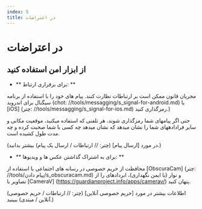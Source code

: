 ```yaml
---
index: 5
title: در اعتراضات
---
```

# در اعتراضات

## از ابزار امن استفاده کنید

*   ** برای برقراری ارتباط: **

مجریان قانون ممکن است بر ارتباطات نظارت کنند. پیام های خود را با استفاده از برنامه سیگنال برای اندروید (chot: //tools/messagging/s_signal-for-android.md) یا [iOS] (چتر: //tools/messagging/s_signal-for-ios.md) رمزگذاری کنید.)

حتی اگر پیامهای شما رمزگذاری شوند، هر تلفنی که استفاده میکنید، موقعیت مکانی و سایر فرادادههای شما را نشان میدهد که نشان میدهد چه کسی با شما صحبت کرده و چه مدت طول کشیده است.

(در مورد [ارسال پیام] (چتر: // ارتباطات / ارسال یک پیام) بیشتر بدانید.)

*   ** برای به اشتراک گذاشتن عکس ها و ویدیوها: **

محافظت از حریم خصوصی در رسانه های اجتماعی با استفاده از [ObscuraCam] (چتر: //tools/پیام دادن/s_obscuracam.md) و نوار (یا ایمن نگهداری)، ابردادهای را از تصاویر با [CameraV] (https://guardianproject.info/apps/camerav/) پنهان کنید.

(اطلاعات بیشتر در مورد [حریم خصوصی آنلاین] (چتر: // ارتباطات / حریم خصوصی آنلاین / مبتدی) ببینید.)